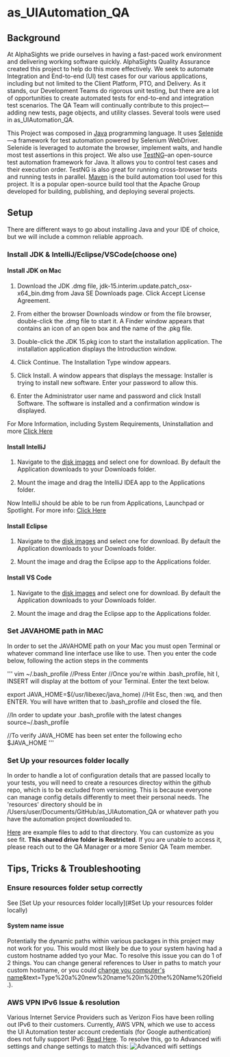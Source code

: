 # as_UIAutomation_QA
## Background
At AlphaSights we pride ourselves in having a fast-paced work environment and delivering working software quickly.  AlphaSights Quality Assurance created this project to help do this more effectively.  We seek to automate Integration and End-to-end (UI) test cases for our various applications, including but not limited to the Client Platform, PTO, and Delivery.  As it stands, our Development Teams do rigorous unit testing, but there are a lot of opportunities to create automated tests for end-to-end and integration test scenarios.  The QA Team will continually contribute to this project—adding new tests, page objects, and utility classes.  Several tools were used in as_UIAutomation_QA.  

This Project was composed in [Java](https://www.w3schools.com/java/) programming language.  It uses [Selenide](https://selenide.org/)—a framework for test automation powered by Selenium WebDriver.  Selenide is leveraged to automate the browser, implement waits, and handle most test assertions in this project.  We also use [TestNG](https://testng.org/doc/index.html)–an open-source test automation framework for Java.  It allows you to control test cases and their execution order.  TestNG is also great for running cross-browser tests and running tests in parallel.  [Maven](https://maven.apache.org/) is the build automation tool used for this project.  It is a popular open-source build tool that the Apache Group developed for building, publishing, and deploying several projects.

## Setup
There are different ways to go about installing Java and your IDE of choice, but we will include a common reliable approach.

### Install JDK & IntelliJ/Eclipse/VSCode(choose one)
#### Install JDK on Mac
1. Download the JDK .dmg file, jdk-15.interim.update.patch_osx-x64_bin.dmg from Java SE Downloads page.
Click Accept License Agreement.

2. From either the browser Downloads window or from the file browser, double-click the .dmg file to start it.
A Finder window appears that contains an icon of an open box and the name of the .pkg file.

3. Double-click the JDK 15.pkg icon to start the installation application.
The installation application displays the Introduction window.

4. Click Continue.
The Installation Type window appears.

5. Click Install.
A window appears that displays the message: Installer is trying to install new software. Enter your password to allow this.

6. Enter the Administrator user name and password and click Install Software.
The software is installed and a confirmation window is displayed.

For More Information, including System Requirements, Uninstallation and more [Click Here](https://docs.oracle.com/en/java/javase/15/install/installation-jdk-macos.html#GUID-2FE451B0-9572-4E38-A1A5-568B77B146DE)

#### Install IntelliJ
1. Navigate to the [disk images](https://www.jetbrains.com/idea/download/#section=mac) and select one for download.
By default the Application downloads to your Downloads folder.

2. Mount the image and drag the IntelliJ IDEA app to the Applications folder.

Now IntelliJ should be able to be run from Applications, Launchpad or Spotlight.  For more info: [Click Here](https://www.jetbrains.com/help/idea/installation-guide.html#silent)

#### Install Eclipse
1. Navigate to the [disk images](https://download.eclipse.org/eclipse/downloads/) and select one for download.  By default the Application downloads to your Downloads folder.

2. Mount the image and drag the Eclipse app to the Applications folder.

#### Install VS Code
1. Navigate to the [disk images](https://code.visualstudio.com/download) and select one for download.  By default the Application downloads to your Downloads folder.

2. Mount the image and drag the Eclipse app to the Applications folder.


### Set JAVAHOME path in MAC
In order to set the JAVAHOME path on your Mac you must open Terminal or whatever command line interface use like to use.  Then you enter the code below, following the action steps in the comments

'''
vim ~/.bash_profile
//Press Enter
//Once you're within .bash_profile, hit I, INSERT will display at the bottom of your Terminal.  Enter the text below.

export JAVA_HOME=$(/usr/libexec/java_home)
//Hit Esc, then :wq, and then ENTER.  You will have written that to .bash_profile and closed the file.

//In order to update your .bash_profile with the latest changes
source~/.bash_profile

//To verify JAVA_HOME has been set enter the following
echo $JAVA_HOME
'''


### Set Up your resources folder locally
In order to handle a lot of configuration details that are passed locally to your tests, you will need to create a resources directoy within the github repo, which is to be excluded from versioning.  This is because everyone can manage config details differently to meet their personal needs.  The 'resources' directory should be in /Users/user/Documents/GitHub/as_UIAutomation_QA or whatever path you have the automation project downloaded to.  

[Here](https://drive.google.com/drive/folders/1rfoAITEkdpXka1dYQXpapx4paT7O41i9) are example files to add to that directory.  You can customize as you see fit.  **This shared drive folder is Restricted**.  If you are unable to access it, please reach out to the QA Manager or a more Senior QA Team member.

## Tips, Tricks & Troubleshooting
### Ensure resources folder setup correctly
See [Set Up your resources folder locally](#Set Up your resources folder locally)
#### System name issue
Potentially the dynamic paths within various packages in this project may not work for you.  This would most likely be due to your system having had a custom hostname added tyo your Mac.  To resolve this issue you can do 1 of 2 things.  You can change general references to User in paths to match your custom hostname, or you could [change you computer's name](https://support.apple.com/guide/mac-help/change-computers-local-hostname-mac-mchlp2322/mac#:~:text=You%20can%20view%20and%20change,may%20need%20to%20scroll%20down.)&text=Type%20a%20new%20name%20in%20the%20Name%20field.).

### AWS VPN IPv6 Issue & resolution
Various Internet Service Providers such as Verizon Fios have been rolling out IPv6 to their customers.  Currently, AWS VPN, which we use to access the UI Automation tester account credentials (for Google authentication) does not fully support IPv6: [Read Here](https://docs.aws.amazon.com/vpn/latest/s2svpn/ipv4-ipv6.html).  To resolve this, go to Advanced wifi settings and change settings to match this: 
![Advanced wifi settings](https://drive.google.com/file/d/1Z0zYbIzPpCQDv_NRVv_3Wlfdvb8cw42k/view?usp=share_link)



